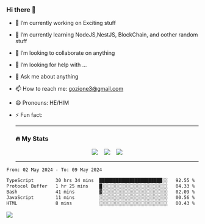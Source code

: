 ### Hi there 👋

<!--
**charlieScript/charlieScript** is a ✨ _special_ ✨ repository because its `README.md` (this file) appears on your GitHub profile.

Here are some ideas to get you started: -->

- 🔭 I’m currently working on Exciting stuff
- 🌱 I’m currently learning NodeJS,NestJS, BlockChain, and oother random stuff
- 👯 I’m looking to collaborate on anything
- 🤔 I’m looking for help with ...
- 💬 Ask me about anything
- 📫 How to reach me: gozione3@gmail.com
- 😄 Pronouns: HE/HIM
- ⚡ Fun fact:


  ---

  ### :fire: My Stats

  <div id="stats" align="center">
  <img src="http://github-readme-streak-stats.herokuapp.com?user=charlieScript&theme=dark&date_format=M%20j%5B%2C%20Y%5D" />&nbsp;&nbsp;&nbsp;
  <img src="https://github-readme-stats.vercel.app/api/top-langs/?username=charlieScript&layout=compact&theme=vision-friendly-dark"/>&nbsp;&nbsp;&nbsp;
  <img src="https://github-readme-stats.vercel.app/api?username=charlieScript&show_icons=true&theme=radical"/>
  </div>

  ---



<!--START_SECTION:waka-->

```txt
From: 02 May 2024 - To: 09 May 2024

TypeScript        30 hrs 34 mins  ███████████████████████░░   92.55 %
Protocol Buffer   1 hr 25 mins    █░░░░░░░░░░░░░░░░░░░░░░░░   04.33 %
Bash              41 mins         ▓░░░░░░░░░░░░░░░░░░░░░░░░   02.09 %
JavaScript        11 mins         ░░░░░░░░░░░░░░░░░░░░░░░░░   00.56 %
HTML              8 mins          ░░░░░░░░░░░░░░░░░░░░░░░░░   00.43 %
```

<!--END_SECTION:waka-->
![](https://komarev.com/ghpvc/?username=charlieScript)
